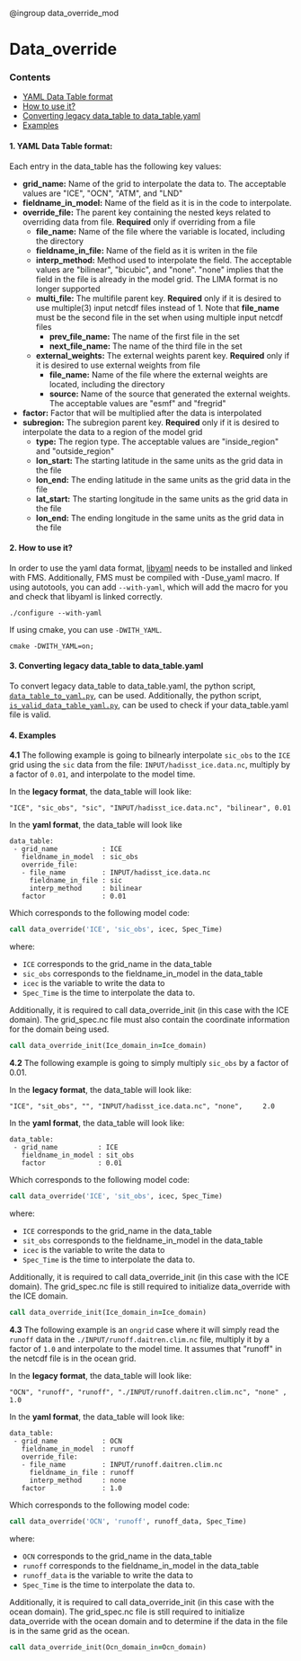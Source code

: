 @ingroup data_override_mod

# Data_override

### Contents
- [YAML Data Table format](README.MD#1-yaml-data-table-format)
- [How to use it?](README.MD#2-how-to-use-it)
- [Converting legacy data_table to data_table.yaml](README.MD#3-converting-legacy-data_table-to-data_tableyaml)
- [Examples](README.MD#4-examples)

#### 1. YAML Data Table format:
Each entry in the data_table has the following key values:
- **grid_name:** Name of the grid to interpolate the data to. The acceptable values are "ICE", "OCN", "ATM", and "LND"
- **fieldname_in_model:** Name of the field as it is in the code to interpolate.
- **override_file:** The parent key containing the nested keys related to overriding data from file. **Required** only if overriding from a file
  - **file_name:** Name of the file where the variable is located, including the directory
  - **fieldname_in_file:** Name of the field as it is writen in the file
  - **interp_method:** Method used to interpolate the field. The acceptable values are "bilinear", "bicubic", and "none". "none" implies that the field in the file is already in the model grid. The LIMA format is no longer supported
  - **multi_file:** The multifile parent key. **Required** only if it is desired to use multiple(3) input netcdf files instead of 1. Note that **file_name** must be the second file in the set when using multiple input netcdf files
    - **prev_file_name:** The name of the first file in the set
    - **next_file_name:** The name of the third file in the set
  - **external_weights:** The external weights parent key. **Required** only if it is desired to use external weights from file
    - **file_name:** Name of the file where the external weights are located, including the directory
    - **source:** Name of the source that generated the external weights. The acceptable values are "esmf" and "fregrid"
- **factor:** Factor that will be multiplied after the data is interpolated
- **subregion:** The subregion parent key. **Required** only if it is desired to interpolate the data to a region of the model grid
  - **type:** The region type. The acceptable values are "inside_region" and "outside_region"
  - **lon_start:** The starting latitude in the same units as the grid data in the file
  - **lon_end:** The ending latitude in the same units as the grid data in the file
  - **lat_start:** The starting longitude in the same units as the grid data in the file
  - **lon_end:** The ending longitude in the same units as the grid data in the file

#### 2. How to use it?
In order to use the yaml data format, [libyaml](https://github.com/yaml/libyaml) needs to be installed and linked with FMS. Additionally, FMS must be compiled with -Duse_yaml macro. If using autotools, you can add `--with-yaml`, which will add the macro for you and check that libyaml is linked correctly.
```
./configure --with-yaml
```

If using cmake, you can use `-DWITH_YAML`.
```
cmake -DWITH_YAML=on;
```
#### 3. Converting legacy data_table to data_table.yaml
To convert legacy data_table to data_table.yaml, the python script, [`data_table_to_yaml.py`](https://github.com/NOAA-GFDL/fms_yaml_tools/blob/main/data_table/data_table_to_yaml.py), can be used. Additionally, the python script, [`is_valid_data_table_yaml.py`](https://github.com/NOAA-GFDL/fms_yaml_tools/blob/main/data_table/is_valid_data_table_yaml.py), can be used to check if your data_table.yaml file is valid.

#### 4. Examples
**4.1** The following example is going to bilnearly interpolate `sic_obs` to the `ICE` grid using the `sic` data from the file: `INPUT/hadisst_ice.data.nc`, multiply by a factor of `0.01`, and interpolate to the model time.

In the **legacy format**, the data_table will look like:
```
"ICE", "sic_obs", "sic", "INPUT/hadisst_ice.data.nc", "bilinear", 0.01
```

In the **yaml format**, the data_table will look like
```
data_table:
 - grid_name           : ICE
   fieldname_in_model  : sic_obs
   override_file:
   - file_name         : INPUT/hadisst_ice.data.nc
     fieldname_in_file : sic
     interp_method     : bilinear
   factor              : 0.01
```
Which corresponds to the following model code:
```F90
call data_override('ICE', 'sic_obs', icec, Spec_Time)
```
where:
- `ICE` corresponds to the grid_name in the data_table
- `sic_obs` corresponds to the fieldname_in_model in the data_table
- `icec` is the variable to write the data to
- `Spec_Time` is the time to interpolate the data to.

Additionally, it is required to call data_override_init (in this case with the ICE domain). The grid_spec.nc file must also contain the coordinate information for the domain being used.

```F90
call data_override_init(Ice_domain_in=Ice_domain)
```

**4.2** The following example is going to simply multiply `sic_obs` by a factor of 0.01.

In the **legacy format**, the data_table will look like:
```
"ICE", "sit_obs", "", "INPUT/hadisst_ice.data.nc", "none",     2.0
```

In the **yaml format**, the data_table will look like:
```
data_table:
 - grid_name          : ICE
   fieldname_in_model : sit_obs
   factor             : 0.01
```

Which corresponds to the following model code:
```F90
call data_override('ICE', 'sit_obs', icec, Spec_Time)
```
where:
- `ICE` corresponds to the grid_name in the data_table
- `sit_obs` corresponds to the fieldname_in_model in the data_table
- `icec` is the variable to write the data to
- `Spec_Time` is the time to interpolate the data to.

Additionally, it is required to call data_override_init (in this case with the ICE domain). The grid_spec.nc file is still required to initialize data_override with the ICE domain.

```F90
call data_override_init(Ice_domain_in=Ice_domain)
```

**4.3** The following example is an `ongrid` case where it will simply read the `runoff` data in the `./INPUT/runoff.daitren.clim.nc` file, multiply it by a factor of `1.0` and interpolate to the model time. It assumes that "runoff" in the netcdf file is in the ocean grid.

In the **legacy format**, the data_table will look like:
```
"OCN", "runoff", "runoff", "./INPUT/runoff.daitren.clim.nc", "none" ,  1.0
```

In the **yaml format**, the data_table will look like:
```
data_table:
 - grid_name           : OCN
   fieldname_in_model  : runoff
   override_file:
   - file_name         : INPUT/runoff.daitren.clim.nc
     fieldname_in_file : runoff
     interp_method     : none
   factor              : 1.0
```

Which corresponds to the following model code:
```F90
call data_override('OCN', 'runoff', runoff_data, Spec_Time)
```
where:
- `OCN` corresponds to the grid_name in the data_table
- `runoff` corresponds to the fieldname_in_model in the data_table
- `runoff_data` is the variable to write the data to
- `Spec_Time` is the time to interpolate the data to.

Additionally, it is required to call data_override_init (in this case with the ocean domain). The grid_spec.nc file is still required to initialize data_override with the ocean domain and to determine if the data in the file is in the same grid as the ocean.

```F90
call data_override_init(Ocn_domain_in=Ocn_domain)
```
